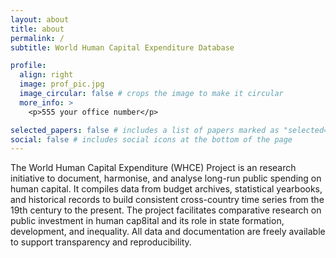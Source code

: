 ```yaml
---
layout: about
title: about
permalink: /
subtitle: World Human Capital Expenditure Database

profile:
  align: right
  image: prof_pic.jpg
  image_circular: false # crops the image to make it circular
  more_info: >
    <p>555 your office number</p>

selected_papers: false # includes a list of papers marked as "selected={true}"
social: false # includes social icons at the bottom of the page
---
```


The World Human Capital Expenditure (WHCE) Project is an research initiative to document, harmonise, and analyse long-run public spending on human capital. It compiles data from budget archives, statistical yearbooks, and historical records to build consistent cross-country time series from the 19th century to the present. The project facilitates comparative research on public investment in human cap8ital and its role in state formation, development, and inequality. All data and documentation are freely available to support transparency and reproducibility.
